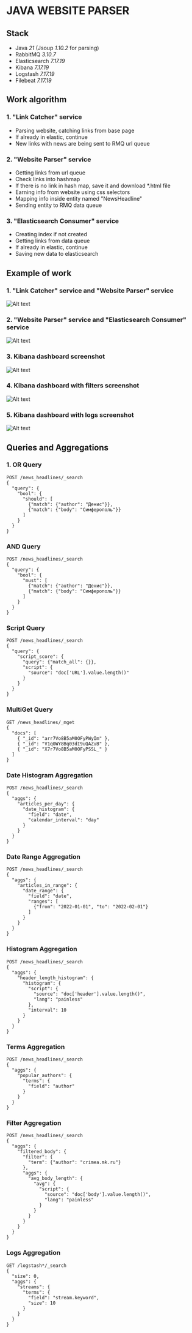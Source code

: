 # JAVA WEBSITE PARSER
## Stack
- Java *21* (Jsoup *1.10.2* for parsing)
- RabbitMQ *3.10.7*
- Elasticsearch *7.17.19*
- Kibana *7.17.19*
- Logstash *7.17.19*
- Filebeat *7.17.19*
## Work algorithm
### 1. "Link Catcher" service
- Parsing website, catching links from base page
- If already in elastic, continue
- New links with news are being sent to RMQ url queue
### 2. "Website Parser" service
- Getting links from url queue
- Check links into hashmap
- If there is no link in hash map, save it and download *.html file
- Earning info from website using css selectors
- Mapping info inside entity named "NewsHeadline"
- Sending entity to RMQ data queue
### 3. "Elasticsearch Consumer" service
- Creating index if not created
- Getting links from data queue
- If already in elastic, continue
- Saving new data to elasticsearch

## Example of work
### 1. "Link Catcher" service and "Website Parser" service
![Alt text](/img/1.png "Screenshot of url queue")
### 2. "Website Parser" service and "Elasticsearch Consumer" service
![Alt text](/img/2.png "Screenshot of data queue")
### 3. Kibana dashboard screenshot
![Alt text](/img/3.png "Screenshot of kibana dashboard")
### 4. Kibana dashboard with filters screenshot
![Alt text](/img/4.png "Screenshot of kibana dashboard with filters")
### 5. Kibana dashboard with logs screenshot
![Alt text](/img/5.png "Screenshot of kibana dashboard with logs")

## Queries and Aggregations
### 1. OR Query
```
POST /news_headlines/_search
{
  "query": {
    "bool": {
      "should": [
        {"match": {"author": "Денис"}},
        {"match": {"body": "Симферополь"}}
      ]
    }
  }
}
```

### AND Query
```
POST /news_headlines/_search
{
  "query": {
    "bool": {
      "must": [
        {"match": {"author": "Денис"}},
        {"match": {"body": "Симферополь"}}
      ]
    }
  }
}
```

### Script Query
```
POST /news_headlines/_search
{
  "query": {
    "script_score": {
      "query": {"match_all": {}},
      "script": {
        "source": "doc['URL'].value.length()"
      }
    }
  }
}
```

### MultiGet Query
```
GET /news_headlines/_mget
{
  "docs": [
    { "_id": "arr7Vo8B5aM0OFyPWyIm" },
    { "_id": "V1q0WY8Bq03dI9uQAZuB" },
    { "_id": "X7r7Vo8B5aM0OFyPSSL_" }
  ]
}
```

### Date Histogram Aggregation
```
POST /news_headlines/_search
{
  "aggs": {
    "articles_per_day": {
      "date_histogram": {
        "field": "date",
        "calendar_interval": "day"
      }
    }
  }
}
```

### Date Range Aggregation
```
POST /news_headlines/_search
{
  "aggs": {
    "articles_in_range": {
      "date_range": {
        "field": "date",
        "ranges": [
          {"from": "2022-01-01", "to": "2022-02-01"}
        ]
      }
    }
  }
}
```

### Histogram Aggregation
```
POST /news_headlines/_search
{
  "aggs": {
    "header_length_histogram": {
      "histogram": {
        "script": {
          "source": "doc['header'].value.length()",
          "lang": "painless"
        },
        "interval": 10
      }
    }
  }
}
```

### Terms Aggregation
```
POST /news_headlines/_search
{
  "aggs": {
    "popular_authors": {
      "terms": {
        "field": "author"
      }
    }
  }
}
```

### Filter Aggregation
```
POST /news_headlines/_search
{
  "aggs": {
    "filtered_body": {
      "filter": {
        "term": {"author": "crimea.mk.ru"}
      },
      "aggs": {
        "avg_body_length": {
          "avg": {
            "script": {
              "source": "doc['body'].value.length()",
              "lang": "painless"
            }
          }
        }
      }
    }
  }
}
```

### Logs Aggregation
```
GET /logstash*/_search
{
  "size": 0, 
  "aggs": {
    "streams": {
      "terms": {
        "field": "stream.keyword",
        "size": 10
      }
    }
  }
}
```
